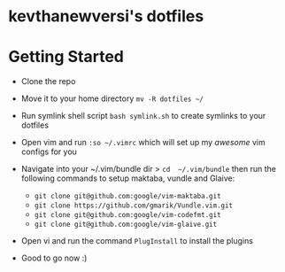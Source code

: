 # kevthanewversi's dotfiles
# Getting Started
* Clone the repo
* Move it to your home directory `mv -R dotfiles ~/`
* Run symlink shell script `bash symlink.sh`  to create symlinks to your dotfiles
* Open vim and run `:so ~/.vimrc` which will set up my *awesome* vim configs for you
* Navigate into your ~/.vim/bundle dir > `cd  ~/.vim/bundle` then run the following commands to setup maktaba, vundle and Glaive:
  * `git clone git@github.com:google/vim-maktaba.git`
  * `git clone https://github.com/gmarik/Vundle.vim.git`
  * `git clone git@github.com:google/vim-codefmt.git`
  * `git clone git@github.com:google/vim-glaive.git`
* Open vi and run the command `PlugInstall` to install the plugins

* Good to go now :)
